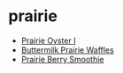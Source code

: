 # prairie

 * [Prairie Oyster I](../index/p/prairie-oyster-i-200450.json)
 * [Buttermilk Prairie Waffles](../index/b/buttermilk-prairie-waffles.json)
 * [Prairie Berry Smoothie](../index/p/prairie-berry-smoothie.json)
